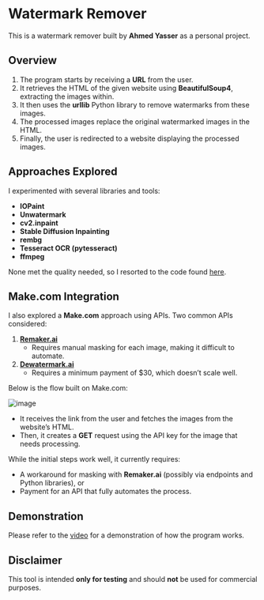 # Watermark Remover

This is a watermark remover built by **Ahmed Yasser** as a personal project. 

## Overview
1. The program starts by receiving a **URL** from the user.
2. It retrieves the HTML of the given website using **BeautifulSoup4**, extracting the images within.
3. It then uses the **urllib** Python library to remove watermarks from these images.
4. The processed images replace the original watermarked images in the HTML.
5. Finally, the user is redirected to a website displaying the processed images.

## Approaches Explored
I experimented with several libraries and tools:
- **IOPaint**
- **Unwatermark**
- **cv2.inpaint**
- **Stable Diffusion Inpainting**
- **rembg**
- **Tesseract OCR (pytesseract)**
- **ffmpeg**

None met the quality needed, so I resorted to the code found [here](https://github.com/AhmedYasserIbrahim/Watermark_Remover/blob/main/app.py). 

## Make.com Integration
I also explored a **Make.com** approach using APIs. Two common APIs considered:

1. **[Remaker.ai](https://www.remaker.ai)**  
   - Requires manual masking for each image, making it difficult to automate.
2. **[Dewatermark.ai](https://www.dewatermark.ai)**  
   - Requires a minimum payment of \$30, which doesn’t scale well.

Below is the flow built on Make.com:

![image](https://github.com/user-attachments/assets/4a4a4970-0023-420f-ae03-31ae46e6f194)

- It receives the link from the user and fetches the images from the website’s HTML.
- Then, it creates a **GET** request using the API key for the image that needs processing.

While the initial steps work well, it currently requires:
- A workaround for masking with **Remaker.ai** (possibly via endpoints and Python libraries), or
- Payment for an API that fully automates the process.

## Demonstration
Please refer to the [video](https://github.com/AhmedYasserIbrahim/Watermark_Remover/blob/main/Demo.mp4) for a demonstration of how the program works.

## Disclaimer
This tool is intended **only for testing** and should **not** be used for commercial purposes.
